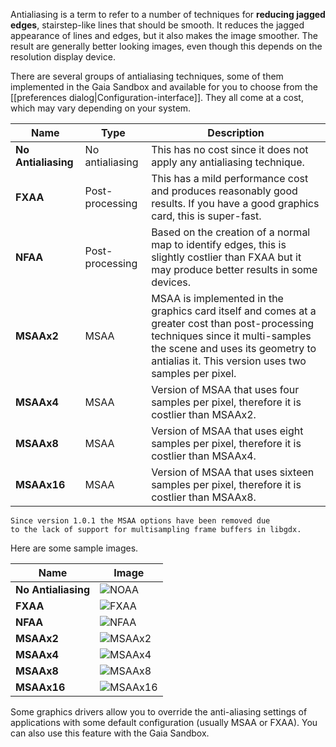 Antialiasing is a term to refer to a number of techniques for **reducing jagged edges**, stairstep-like lines that should be smooth. It reduces the jagged appearance of lines and edges, but it also makes the image smoother. The result are generally better looking images, even though this depends on the resolution display device.

There are several groups of antialiasing techniques, some of them implemented in the Gaia Sandbox and available for you to choose from the [[preferences dialog|Configuration-interface]]. They all come at a cost, which may vary depending on your system.

Name | Type | Description
-----|------|------------
**No Antialiasing** | No antialiasing | This has no cost since it does not apply any antialiasing technique.
**FXAA** | Post-processing | This has a mild performance cost and produces reasonably good results. If you have a good graphics card, this is super-fast.
**NFAA** | Post-processing | Based on the creation of a normal map to identify edges, this is slightly costlier than FXAA but it may produce better results in some devices.
**MSAAx2** | MSAA | MSAA is implemented in the graphics card itself and comes at a greater cost than post-processing techniques since it multi-samples the scene and uses its geometry to antialias it. This version uses two samples per pixel.
**MSAAx4** | MSAA | Version of MSAA that uses four samples per pixel, therefore it is costlier than MSAAx2.
**MSAAx8** | MSAA | Version of MSAA that uses eight samples per pixel, therefore it is costlier than MSAAx4.
**MSAAx16** | MSAA | Version of MSAA that uses sixteen samples per pixel, therefore it is costlier than MSAAx8.

```
Since version 1.0.1 the MSAA options have been removed due
to the lack of support for multisampling frame buffers in libgdx.
```

Here are some sample images.

Name | Image
-----|------
**No Antialiasing** | ![NOAA](http://www.zah.uni-heidelberg.de/fileadmin/user_upload/gaia/gaiasandbox/img/aa/NOAA.png)
**FXAA** | ![FXAA](http://www.zah.uni-heidelberg.de/fileadmin/user_upload/gaia/gaiasandbox/img/aa/FXAA.png)
**NFAA** | ![NFAA](http://www.zah.uni-heidelberg.de/fileadmin/user_upload/gaia/gaiasandbox/img/aa/NFAA.png)
**MSAAx2** | ![MSAAx2](http://www.zah.uni-heidelberg.de/fileadmin/user_upload/gaia/gaiasandbox/img/aa/MSAAx2.png)
**MSAAx4** | ![MSAAx4](http://www.zah.uni-heidelberg.de/fileadmin/user_upload/gaia/gaiasandbox/img/aa/MSAAx4.png)
**MSAAx8** | ![MSAAx8](http://www.zah.uni-heidelberg.de/fileadmin/user_upload/gaia/gaiasandbox/img/aa/MSAAx8.png)
**MSAAx16** | ![MSAAx16](http://www.zah.uni-heidelberg.de/fileadmin/user_upload/gaia/gaiasandbox/img/aa/MSAAx16.png)

Some graphics drivers allow you to override the anti-aliasing settings of applications with some default configuration (usually MSAA or FXAA). You can also use this feature with the Gaia Sandbox.
